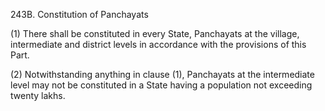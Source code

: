 243B. Constitution of Panchayats

(1) There shall be constituted in every State, Panchayats at the village, intermediate and district levels in accordance with the provisions of this Part.

(2) Notwithstanding anything in clause (1), Panchayats at the intermediate level may not be constituted in a State having a population not exceeding twenty lakhs.

